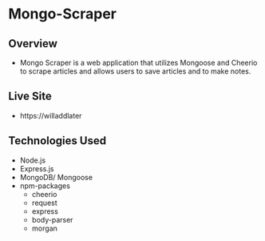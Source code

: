 
# Mongo-Scraper

## Overview

- Mongo Scraper is a web application that utilizes Mongoose and Cheerio to scrape articles and allows users to save articles and to make notes.

## Live Site

- https://willaddlater

## Technologies Used

- Node.js
- Express.js
- MongoDB/ Mongoose
- npm-packages
    - cheerio
    - request
    - express
    - body-parser
    - morgan